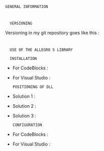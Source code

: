     GENERAL INFORMATION
#
      VERSI0NING

Versioning in my git repository goes like this : 

#
      USE OF THE ALLEGRO 5 LIBRARY

      INSTALLATION

- For CodeBlocks : 

- For Visual Studio : 

      POSITIONING OF DLL

- Solution 1 :

- Solution 2 :

- Solution 3 : 

      CONFIGURATION

- For CodeBlocks : 

- For Visual Studio : 


